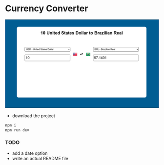 # Currency Converter

![Home page screenshot](/public/images/HomePageScreenshot.png)

- download the project

```
npm i
npm run dev
```

### TODO

- add a date option
- write an actual README file
